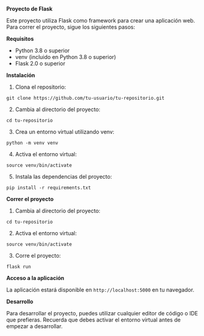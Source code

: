 **Proyecto de Flask**

Este proyecto utiliza Flask como framework para crear una aplicación web. Para correr el proyecto, sigue los siguientes pasos:

**Requisitos**

-   Python 3.8 o superior
-   venv (incluido en Python 3.8 o superior)
-   Flask 2.0 o superior

**Instalación**

1.  Clona el repositorio:

```
git clone https://github.com/tu-usuario/tu-repositorio.git
```

2.  Cambia al directorio del proyecto:

```
cd tu-repositorio
```

3.  Crea un entorno virtual utilizando venv:

```
python -m venv venv
```

4.  Activa el entorno virtual:

```
source venv/bin/activate
```

5.  Instala las dependencias del proyecto:

```
pip install -r requirements.txt
```

**Correr el proyecto**

1.  Cambia al directorio del proyecto:

```
cd tu-repositorio
```

2.  Activa el entorno virtual:

```
source venv/bin/activate
```

3.  Corre el proyecto:

```
flask run
```

**Acceso a la aplicación**

La aplicación estará disponible en  `http://localhost:5000`  en tu navegador.

**Desarrollo**

Para desarrollar el proyecto, puedes utilizar cualquier editor de código o IDE que prefieras. Recuerda que debes activar el entorno virtual antes de empezar a desarrollar.
